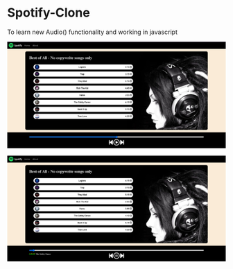 # Spotify-Clone
To learn new Audio() functionality and working in javascript


![alt text](design.png)


![alt text](design2.png)
